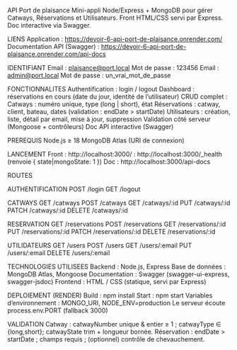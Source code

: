 API Port de plaisance
Mini-appli Node/Express + MongoDB pour gérer Catways, Réservations et Utilisateurs.
Front HTML/CSS servi par Express. Doc interactive via Swagger.

LIENS
Application : https://devoir-6-api-port-de-plaisance.onrender.com/
Documentation API (Swagger) : https://devoir-6-api-port-de-plaisance.onrender.com/api-docs

IDENTIFIANT 
Email : plaisance@port.local
Mot de passe : 123456
Email : admin@port.local
Mot de passe : un_vrai_mot_de_passe

FONCTIONNALITES
Authentification : login / logout
Dashboard : réservations en cours (date du jour, identité de l’utilisateur)
CRUD complet :
Catways : numéro unique, type (long | short), état
Réservations : catway, client, bateau, dates (validation : endDate > startDate)
Utilisateurs : création, liste, détail par email, mise à jour, suppression
Validation côté serveur (Mongoose + contrôleurs)
Doc API interactive (Swagger)

PREREQUIS
Node.js ≥ 18
MongoDB Atlas (URI de connexion)

LANCEMENT
Front : http://localhost:3000/
: http://localhost:3000/_health (renvoie { state|mongoState: 1 })
Doc : http://localhost:3000/api-docs

ROUTES

AUTHENTIFICATION
POST /login
GET /logout

CATWAYS
GET /catways
POST /catways
GET /catways/:id
PUT /catways/:id
PATCH /catways/:id
DELETE /catways/:id

RESERVATION
GET /reservations
POST /reservations
GET /reservations/:id
PUT /reservations/:id
PATCH /reservations/:id
DELETE /reservations/:id

UTILIDATEURS
GET /users
POST /users
GET /users/:email
PUT /users/:email
DELETE /users/:email

TECHNOLOGIES UTILISEES
Backend : Node.js, Express
Base de données : MongoDB Atlas, Mongoose
Documentation : Swagger (swagger-ui-express, swagger-jsdoc)
Frontend : HTML / CSS (statique, servi par Express)

DEPLOIEMENT (RENDER)
Build : npm install
Start : npm start
Variables d’environnement : MONGO_URI, NODE_ENV=production
Le serveur écoute process.env.PORT (fallback 3000)

VALIDATION
Catway : catwayNumber unique & entier ≥ 1 ; catwayType ∈ {long,short}; catwayState trim + longueur bornée.
Réservation : endDate > startDate ; champs requis ; (optionnel) contrôle de chevauchement.
